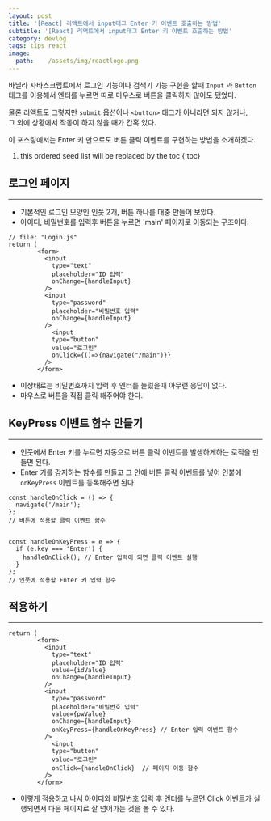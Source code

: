 ```yaml
---
layout: post
title: '[React] 리액트에서 input태그 Enter 키 이벤트 호출하는 방법'
subtitle: '[React] 리액트에서 input태그 Enter 키 이벤트 호출하는 방법'
category: devlog
tags: tips react
image:
  path:    /assets/img/reactlogo.png
---
```


바닐라 자바스크립트에서 로그인 기능이나 검색기 기능 구현을 할때 `Input` 과 `Button`  
태그를 이용해서 엔터를 누르면 따로 마우스로 버튼을 클릭하지 않아도 됐었다.  

물론 리액트도 그렇지만 `submit` 옵션이나 `<button>` 태그가 아니라면 되지 않거나,  
그 외에 상황에서 작동이 하지 않을 때가 간혹 있다.

이 포스팅에서는 Enter 키 만으로도 버튼 클릭 이벤트를 구현하는 방법을 소개하겠다.  

<!-- more -->

1. this ordered seed list will be replaced by the toc 
{:toc}  


## 로그인 페이지 
---  

* 기본적인 로그인 모양인 인풋 2개, 버튼 하나를 대충 만들어 보았다.
* 아이디, 비밀번호를 입력후 버튼을 누르면 'main' 페이지로 이동되는 구조이다.

```react
// file: "Login.js"
return (
        <form>
          <input
            type="text"
            placeholder="ID 입력"
            onChange={handleInput}
          />
          <input
            type="password"
            placeholder="비밀번호 입력"
            onChange={handleInput}
          />
            <input
            type="button"
            value="로그인"
            onClick={()=>{navigate("/main")}}
          />
        </form>
```  

* 이상태로는 비밀번호까지 입력 후 엔터를 눌렀을때 아무런 응답이 없다.  
* 마우스로 버튼을 직접 클릭 해주어야 한다.  


## KeyPress 이벤트 함수 만들기   
---  

* 인풋에서 Enter 키를 누르면 자동으로 버튼 클릭 이벤트를 발생하게하는 로직을 만들면 된다.
* Enter 키를 감지하는 함수를 만들고 그 안에 버튼 클릭 이벤트를 넣어
인붙에 `onKeyPress` 이벤트를 등록해주면 된다.

```react
const handleOnClick = () => {
  navigate('/main');
};
// 버튼에 적용할 클릭 이벤트 함수


const handleOnKeyPress = e => {
  if (e.key === 'Enter') {
    handleOnClick(); // Enter 입력이 되면 클릭 이벤트 실행
  }
};
// 인풋에 적용할 Enter 키 입력 함수
```  

## 적용하기  
---  
```react
return (
        <form>
          <input
            type="text"
            placeholder="ID 입력"
            value={idValue}
            onChange={handleInput}
          />
          <input
            type="password"
            placeholder="비밀번호 입력"
            value={pwValue}
            onChange={handleInput}
            onKeyPress={handleOnKeyPress} // Enter 입력 이벤트 함수
          />
            <input
            type="button"
            value="로그인"
            onClick={handleOnClick}  // 페이지 이동 함수
          />
        </form>
```  

* 이렇게 적용하고 나서 아이디와 비밀번호 입력 후 엔터를 누르면 Click 이벤트가 실행되면서
다음 페이지로 잘 넘어가는 것을 볼 수 있다.